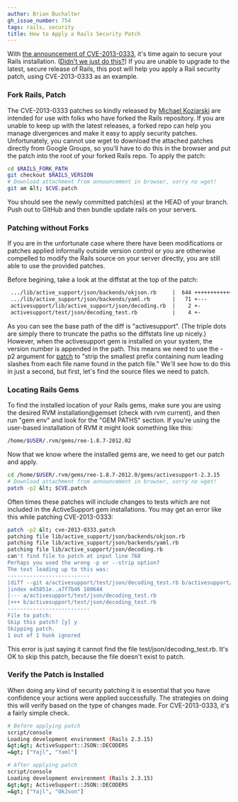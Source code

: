 ```yaml
---
author: Brian Buchalter
gh_issue_number: 754
tags: rails, security
title: How to Apply a Rails Security Patch
---
```




With [the announcement of CVE-2013-0333](https://groups.google.com/forum/?hl=en&fromgroups=#!topic/rubyonrails-security/1h2DR63ViGo), it's time again to secure your Rails installation. ([Didn't we just do this?](http://blog.endpoint.com/2013/01/rails-CVE-2013-0156-metasploit.html)) If you are unable to upgrade to the latest, secure release of Rails, this post will help you apply a Rail security patch, using CVE-2013-0333 as an example.

### Fork Rails, Patch

The CVE-2013-0333 patches so kindly released by [Michael Koziarski](https://twitter.com/nzkoz) are intended for use with folks who have forked the Rails repository. If you are unable to keep up with the latest releases, a forked repo can help you manage divergences and make it easy to apply security patches. Unfortunately, you cannot use wget to download the attached patches directly from Google Groups, so you'll have to do this in the browser and put the patch into the root of your forked Rails repo. To apply the patch:

```bash
cd $RAILS_FORK_PATH
git checkout $RAILS_VERSION
# Download attachment from announcement in browser, sorry no wget!
git am &lt; $CVE.patch
```

You should see the newly committed patch(es) at the HEAD of your branch. Push out to GitHub and then bundle update rails on your servers.

### Patching without Forks

If you are in the unfortunate case where there have been modifications or patches applied informally outside version control or you are otherwise compelled to modify the Rails source on your server directly, you are still able to use the provided patches.

Before begining, take a look at the diffstat at the top of the patch:

```diff
 .../lib/active_support/json/backends/okjson.rb     |  644 ++++++++++++++++++++
 .../lib/active_support/json/backends/yaml.rb       |   71 +---
 activesupport/lib/active_support/json/decoding.rb  |    2 +-
 activesupport/test/json/decoding_test.rb           |    4 +-
```

As you can see the base path of the diff is "activesupport". (The triple dots are simply there to truncate the paths so the diffstats line up nicely.) However, when the activesupport gem is installed on your system, the version number is appended in the path. This means we need to use the -p2 argument for [patch](http://linux.die.net/man/1/patch) to "strip the smallest prefix containing *num* leading slashes from each file name found in the patch file." We'll see how to do this in just a second, but first, let's find the source files we need to patch.

### Locating Rails Gems

To find the installed location of your Rails gems, make sure you are using the desired RVM installation@gemset (check with rvm current), and then run "gem env" and look for the "GEM PATHS" section. If you're using the user-based installation of RVM it might look something like this:

```bash
/home/$USER/.rvm/gems/ree-1.8.7-2012.02
```

Now that we know where the installed gems are, we need to get our patch and apply.

```bash
cd /home/$USER/.rvm/gems/ree-1.8.7-2012.0/gems/activesupport-2.3.15
# Download attachment from announcement in browser, sorry no wget!
patch -p2 &lt; $CVE.patch
```

Often times these patches will include changes to tests which are not included in the ActiveSupport gem installations. You may get an error like this while patching CVE-2013-0333:

```bash
patch -p2 &lt; cve-2013-0333.patch                                                 
patching file lib/active_support/json/backends/okjson.rb
patching file lib/active_support/json/backends/yaml.rb
patching file lib/active_support/json/decoding.rb
can't find file to patch at input line 768
Perhaps you used the wrong -p or --strip option?
The text leading up to this was:
--------------------------
|diff --git a/activesupport/test/json/decoding_test.rb b/activesupport/test/json/decoding_test.rb
|index e45851e..a7f7b46 100644
|--- a/activesupport/test/json/decoding_test.rb
|+++ b/activesupport/test/json/decoding_test.rb
--------------------------
File to patch: 
Skip this patch? [y] y
Skipping patch.
1 out of 1 hunk ignored
```

This error is just saying it cannot find the file test/json/decoding_test.rb. It's OK to skip this patch, because the file doesn't exist to patch.

### Verify the Patch is Installed

When doing any kind of security patching it is essential that you have confidence your actions were applied successfully. The strategies on doing this will verify based on the type of changes made. For CVE-2013-0333, it's a fairly simple check.

```bash
# Before applying patch
script/console
Loading development environment (Rails 2.3.15)
&gt;&gt; ActiveSupport::JSON::DECODERS
=&gt; ["Yajl", "Yaml"]

# After applying patch
script/console
Loading development environment (Rails 2.3.15)
&gt;&gt; ActiveSupport::JSON::DECODERS
=&gt; ["Yajl", "OkJson"]
```

